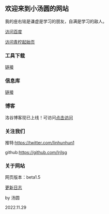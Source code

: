 ## 欢迎来到小汤圆的网站

我的座右铭是谦虚是学习的朋友，自满是学习的敌人。

[访问百度](https://baidu.com)

[访问青柠起始页](https://limestart.cn)

### 工具下载

[链接](https://lrjlsg.github.io/gq)

### 信息库

[链接](https://lrjlsg.github.io/xinxk)

### 博客

洛谷博客现已上线！可访问[点击访问](https://www.luogu.com.cn/blog/lianruijie)

### 关注我们

推特:https://twitter.com/linhunhun1

github:https://github.com/lrjlsg

### 关于网站

网页版本：beta1.5

[更新日志](https://lrjlsg.github.io/gx)

by 汤圆

2022.11.29
